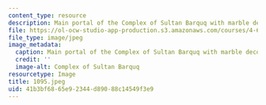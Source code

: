 ```yaml
---
content_type: resource
description: Main portal of the Complex of Sultan Barquq with marble decoration.
file: https://ol-ocw-studio-app-production.s3.amazonaws.com/courses/4-615-the-architecture-of-cairo-spring-2002/41b3bf6865e92344d89088c14549f3e9_1095.jpeg
file_type: image/jpeg
image_metadata:
  caption: Main portal of the Complex of Sultan Barquq with marble decoration.
  credit: ''
  image-alt: Complex of Sultan Barquq
resourcetype: Image
title: 1095.jpeg
uid: 41b3bf68-65e9-2344-d890-88c14549f3e9
---
```

